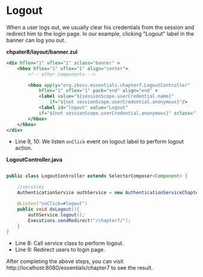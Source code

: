 # Logout

When a user logs out, we usually clear his credentials from the session
and redirect him to the login page. In our example, clicking "Logout"
label in the banner can log you out.

**chpater8/layout/banner.zul**

```xml
<div hflex="1" vflex="1" sclass="banner" >
    <hbox hflex="1" vflex="1" align="center">
        <!-- other components -->

        <hbox apply="org.zkoss.essentials.chapter7.LogoutController"
            hflex="1" vflex="1" pack="end" align="end" >
            <label value="${sessionScope.userCredential.name}"
                if="${not sessionScope.userCredential.anonymous}"/>
            <label id="logout" value="Logout"
            if="${not sessionScope.userCredential.anonymous}" sclass="logout"/>
        </hbox>
    </hbox>
</div>
```

-   Line 9, 10: We listen `onClick` event on logout label to perform
    logout action.

**LogoutController.java**

```java

public class LogoutController extends SelectorComposer<Component> {

    //services
    AuthenticationService authService = new AuthenticationServiceChapter7Impl();

    @Listen("onClick=#logout")
    public void doLogout(){
        authService.logout();
        Executions.sendRedirect("/chapter7/");
    }
}
```

-   Line 8: Call service class to perform logout.
-   Line 9: Redirect users to login page.

After completing the above steps, you can visit
http://localhost:8080/essentials/chapter7 to see the result.
